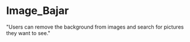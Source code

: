# Image_Bajar
"Users can remove the background from images and search for pictures they want to see."








